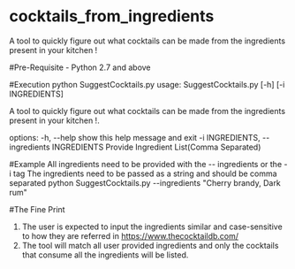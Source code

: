 # cocktails_from_ingredients
A tool to quickly figure out what cocktails can be made from the ingredients present in your kitchen !

#Pre-Requisite - Python 2.7 and above

#Execution
python SuggestCocktails.py
usage: SuggestCocktails.py [-h] [-i INGREDIENTS]

A tool to quickly figure out what cocktails can be made from the ingredients present in your kitchen !.

options:
  -h, --help            show this help message and exit
  -i INGREDIENTS, --ingredients INGREDIENTS
                        Provide Ingredient List(Comma Separated)
						

#Example
All ingredients need to be provided with the -- ingredients or the -i tag
The ingredients need to be passed as a string and should be comma separated
python SuggestCocktails.py --ingredients "Cherry brandy, Dark rum"


#The Fine Print
1. The user is expected to input the ingredients similar and case-sensitive to how they are referred in https://www.thecocktaildb.com/
2. The tool will match all user provided ingredients and only the cocktails that consume all the ingredients will be listed.


